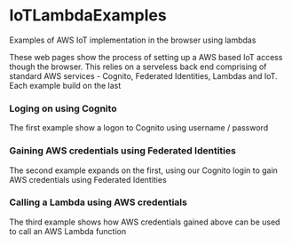 # IoTLambdaExamples
Examples of AWS IoT implementation in the browser using lambdas

These web pages show the process of setting up a AWS based IoT access though the browser. This relies on a serveless back end comprising of standard AWS services - Cognito, Federated Identities, Lambdas and IoT. Each example build on the last

### Loging on using Cognito
The first example show a logon to Cognito using username / password

### Gaining AWS credentials using Federated Identities

The second example expands on the first, using our Cognito login to gain AWS credentials using Federated Identities

### Calling a Lambda using AWS credentials
The third example shows how AWS credentials gained above can be used to call an AWS Lambda function
